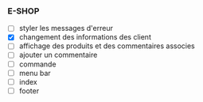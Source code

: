 ### E-SHOP

- [ ] styler les messages d'erreur
- [X] changement des informations des client
- [ ] affichage des produits et des commentaires associes
- [ ] ajouter un commentaire
- [ ] commande
- [ ] menu bar
- [ ] index
- [ ] footer